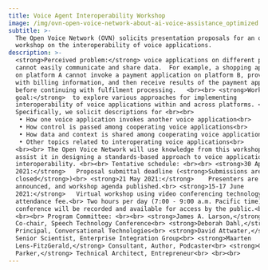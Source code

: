 ```yaml
---
title: Voice Agent Interoperability Workshop
image: /img/ovn-open-voice-network-about-ai-voice-assistance_optimized.jpg
subtitle: >-
  The Open Voice Network (OVN) solicits presentation proposals for an online
  workshop on the interoperability of voice applications.
description: >-
  <strong>Perceived problem:</strong> voice applications on different platforms
  cannot easily communicate and share data.  For example, a shopping application
  on platform A cannot invoke a payment application on platform B, provide it
  with billing information, and then receive results of the payment application
  before continuing with fulfilment processing.   <br><br> <strong>Workshop
  goal:</strong>  to explore various approaches for implementing
  interoperability of voice applications within and across platforms. <br><br>
  Specifically, we solicit descriptions for <br><br>
   • How one voice application invokes another voice application<br>
   • How control is passed among cooperating voice applications<br>
   • How data and context is shared among cooperating voice applications<br>
   • Other topics related to interoperating voice applications<br>
  <br><br> The Open Voice Network will use knowledge from this workshop to
  assist it in designing a standards-based approach to voice application
  interoperability. <br><br> Tentative schedule: <br><br> <strong>30 April
  2021:</strong>   Proposal submittal deadline (<strong>Submissions are now
  closed</strong>)<br> <strong>21 May 2021:</strong>    Presenters are
  announced, and workshop agenda published.<br> <strong>15-17 June
  2021:</strong>   Virtual workshop using video conferencing technology.<br> No
  attendance fee.<br> Two hours per day (7:00 - 9:00 a.m. Pacific time). The
  conference will be recorded and available for access by the public.<br>
  <br><br> Program Committee: <br><br> <strong>James A. Larson,</strong> Program
  Co-chair, Speech Technology Conference<br> <strong>Deborah Dahl,</strong>
  Principal, Conversational Technologies<br> <strong>David Attwater,</strong>
  Senior Scientist, Enterprise Integration Group<br> <strong>Maarten
  Lens-FitzGerald,</strong> Consultant, Author, Podcaster<br> <strong>Chris
  Parker,</strong> Technical Architect, Entrepreneur<br> <br><br>
---
```



